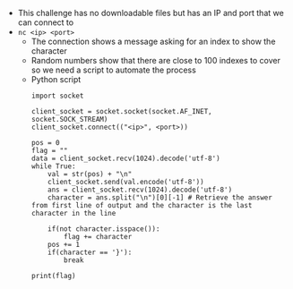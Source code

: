 - This challenge has no downloadable files but has an IP and port that we can connect to
- `nc <ip> <port>` 
	- The connection shows a message asking for an index to show the character
	- Random numbers show that there are close to 100 indexes to cover so we need a script to automate the process
	- Python script
		```
		import socket
		
		client_socket = socket.socket(socket.AF_INET, socket.SOCK_STREAM)
		client_socket.connect(("<ip>", <port>))
		
		pos = 0
		flag = ""
		data = client_socket.recv(1024).decode('utf-8')
		while True:
		    val = str(pos) + "\n"
		    client_socket.send(val.encode('utf-8'))
		    ans = client_socket.recv(1024).decode('utf-8')
		    character = ans.split("\n")[0][-1] # Retrieve the answer from first line of output and the character is the last character in the line
		
		    if(not character.isspace()):
		        flag += character
		    pos += 1
		    if(character == '}'):
		        break
		
		print(flag)

		```
